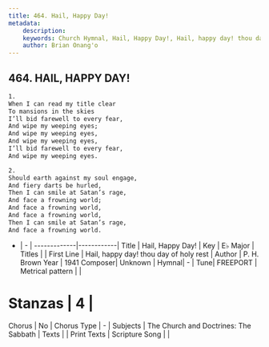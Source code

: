 ```yaml
---
title: 464. Hail, Happy Day!
metadata:
    description: 
    keywords: Church Hymnal, Hail, Happy Day!, Hail, happy day! thou day of holy rest, 
    author: Brian Onang'o
---
```



## 464. HAIL, HAPPY DAY!

```txt
1.
When I can read my title clear
To mansions in the skies
I’ll bid farewell to every fear,
And wipe my weeping eyes;
And wipe my weeping eyes,
And wipe my weeping eyes,
I’ll bid farewell to every fear,
And wipe my weeping eyes.

2.
Should earth against my soul engage,
And fiery darts be hurled,
Then I can smile at Satan’s rage,
And face a frowning world;
And face a frowning world,
And face a frowning world,
Then I can smile at Satan’s rage,
And face a frowning world.
```

- |   -  |
-------------|------------|
Title | Hail, Happy Day! |
Key | E♭ Major |
Titles |  |
First Line | Hail, happy day! thou day of holy rest |
Author | P. H. Brown
Year | 1941
Composer| Unknown |
Hymnal|  - |
Tune| FREEPORT |
Metrical pattern | |
# Stanzas | 4 |
Chorus | No |
Chorus Type | - |
Subjects | The Church and Doctrines: The Sabbath |
Texts |  |
Print Texts | 
Scripture Song |  |
  
